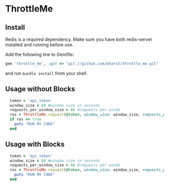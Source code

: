 # ThrottleMe

Install
--------

Redis is a required dependency. Make sure you have both redis-server installed and running before use.

Add the following line to Gemfile:

```ruby
gem 'throttle_me', :git => "git://github.com/bkarst/throttle_me.git"
```

and run `bundle install` from your shell.

Usage without Blocks
--------
```ruby
  token = 'api_token'
  window_size = 60 #window size in seconds
  requests_per_window_size = 60 #requests per windo
  res = ThrottleMe.request(@token, window_size: window_size, requests_per_window_size: requests_per_window_size)
  if res == true
    puts "RUN MY CODE"
  end
```

Usage with Blocks
--------
```ruby
  token = 'api_token'
  window_size = 60 #window size in seconds
  requests_per_window_size = 60 #requests per windo
  res = ThrottleMe.request(@token, window_size: window_size, requests_per_window_size: requests_per_window_size) do
    puts "RUN MY CODE"
  end
```
